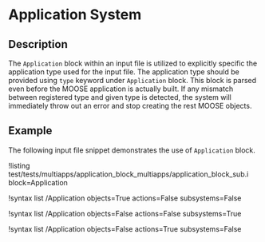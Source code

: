 # Application System

## Description

The `Application` block within an input file is utilized to explicitly specific the application type used for the input file. The application type should be provided using `type` keyword under `Application` block. This block is parsed even before the MOOSE application is actually built. If any mismatch between registered type and given type is detected, the system will immediately throw out an error and stop creating the rest MOOSE objects.

## Example

The following input file snippet demonstrates the use of `Application` block.

!listing test/tests/multiapps/application_block_multiapps/application_block_sub.i block=Application


!syntax list /Application objects=True actions=False subsystems=False

!syntax list /Application objects=False actions=False subsystems=True

!syntax list /Application objects=False actions=True subsystems=False
